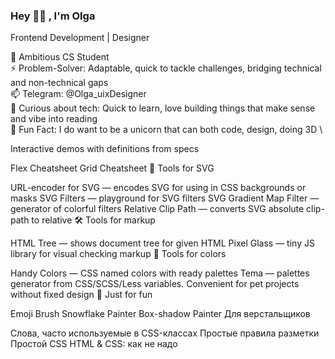 ### Hey 👋🏼 , I'm Olga
Frontend Development | Designer

📄 Ambitious CS Student \
⚡ Problem-Solver: Adaptable, quick to tackle challenges, bridging technical and non-technical gaps \
📫 Telegram: @Olga_uixDesigner \
🚀 Curious about tech: Quick to learn, love building things that make sense and vibe into reading \
🧩 Fun Fact: I do want to be a unicorn that can both code, design, doing 3D \

Interactive demos with definitions from specs

Flex Cheatsheet
Grid Cheatsheet
📐 Tools for SVG

URL-encoder for SVG — encodes SVG for using in CSS backgrounds or masks
SVG Filters — playground for SVG filters
SVG Gradient Map Filter — generator of colorful filters
Relative Clip Path — converts SVG absolute clip-path to relative
🛠 Tools for markup

HTML Tree — shows document tree for given HTML
Pixel Glass — tiny JS library for visual checking markup
🎨 Tools for colors

Handy Colors — CSS named colors with ready palettes
Tema — palettes generator from CSS/SCSS/Less variables. Convenient for pet projects without fixed design
💃 Just for fun

Emoji Brush
Snowflake Painter
Box-shadow Painter
Для верстальщиков

Слова, часто используемые в CSS-классах
Простые правила разметки
Простой CSS
HTML & CSS: как не надо
